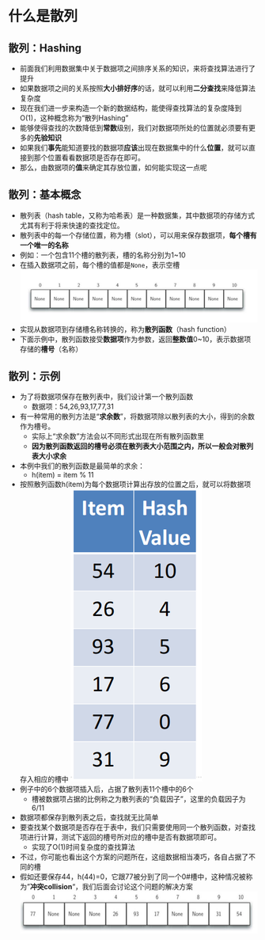 # 什么是散列
## 散列：Hashing
+ 前面我们利用数据集中关于数据项之间排序关系的知识，来将查找算法进行了提升
+ 如果数据项之间的关系按照**大小排好序**的话，就可以利用**二分查找**来降低算法复杂度
+ 现在我们进一步来构造一个新的数据结构，能使得查找算法的复杂度降到O(1)，这种概念称为“散列Hashing”
+ 能够使得查找的次数降低到**常数**级别，我们对数据项所处的位置就必须要有更多的**先验知识**
+ 如果我们**事先**能知道要找的数据项**应该**出现在数据集中的什么**位置**，就可以直接到那个位置看看数据项是否存在即可。
+ 那么，由数据项的**值**来确定其存放位置，如何能实现这一点呢
## 散列：基本概念
+ 散列表（hash table，又称为哈希表）是一种数据集，其中数据项的存储方式尤其有利于将来快速的查找定位。
+ 散列表中的每一个存储位置，称为槽（slot），可以用来保存数据项，**每个槽有一个唯一的名称**
+ 例如：一个包含11个槽的散列表，槽的名称分别为1~10
+ 在插入数据项之前，每个槽的值都是`None`，表示空槽
![img.png](img.png)
+ 实现从数据项到存储槽名称转换的，称为**散列函数**（hash function）
+ 下面示例中，散列函数接受**数据项**作为参数，返回**整数值**0~10，表示数据项存储的**槽号**（名称）
## 散列：示例
+ 为了将数据项保存在散列表中，我们设计第一个散列函数
  + 数据项：54,26,93,17,77,31
+ 有一种常用的散列方法是“**求余数**”，将数据项除以散列表的大小，得到的余数作为槽号。
  + 实际上“求余数”方法会以不同形式出现在所有散列函数里
  + **因为散列函数返回的槽号必须在散列表大小范围之内，所以一般会对散列表大小求余**
+ 本例中我们的散列函数是最简单的求余：
  + h(item) = item % 11
+ 按照散列函数h(item)为每个数据项计算出存放的位置之后，就可以将数据项存入相应的槽中
![img_1.png](img_1.png)
+ 例子中的6个数据项插入后，占据了散列表11个槽中的6个
  + 槽被数据项占据的比例称之为散列表的“负载因子”，这里的负载因子为6/11
+ 数据项都保存到散列表之后，查找就无比简单
+ 要查找某个数据项是否存在于表中，我们只需要使用同一个散列函数，对查找项进行计算，测试下返回的槽号所对应的槽中是否有数据项即可。
  + 实现了O(1)时间复杂度的查找算法
+ 不过，你可能也看出这个方案的问题所在，这组数据相当凑巧，各自占据了不同的槽
+ 假如还要保存44，h(44)=0，它跟77被分到了同一个0#槽中，这种情况被称为”**冲突collision**“，我们后面会讨论这个问题的解决方案
![img_2.png](img_2.png)